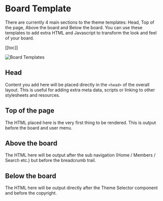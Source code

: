 # Board Template

There are currently 4 main sections to the theme templates: Head, Top of the page, Above the board and Below the board.  You can use these templates to add extra HTML and Javascript to transform the look and feel of your board.

[[toc]]

![Board Templates](/screenshots/theming/templates.png)

## Head

Content you add here will be placed directly in the `<head>` of the overall layout.  This is useful for adding extra meta data, scripts or linking to other stylesheets and resources.

## Top of the page

The HTML placed here is the very first thing to be rendered.  This is output before the board and user menu.

## Above the board

The HTML here will be output after the sub navigation (Home / Members / Search etc.) but before the breadcrumb trail.

## Below the board

The HTML here will be output directly after the Theme Selector component and before the copyright.